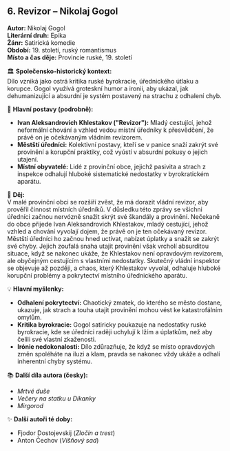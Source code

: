 ## 6. Revizor – Nikolaj Gogol

**Autor:** Nikolaj Gogol  
**Literární druh:** Epika  
**Žánr:** Satirická komedie  
**Období:** 19. století, ruský romantismus  
**Místo a čas děje:** Provincie ruské, 19. století

🏛 **Společensko-historický kontext:**  
Dílo vzniká jako ostrá kritika ruské byrokracie, úřednického útlaku a korupce. Gogol využívá groteskní humor a ironii, aby ukázal, jak dehumanizující a absurdní je systém postavený na strachu z odhalení chyb.

👤 **Hlavní postavy (podrobně):**  
- **Ivan Aleksandrovich Khlestakov ("Revizor"):** Mladý cestující, jehož neformální chování a vzhled vedou místní úředníky k přesvědčení, že právě on je očekávaným vládním revizorem.  
- **Městští úředníci:** Kolektivní postavy, kteří se v panice snaží zakrýt své provinění a korupční praktiky, což vyústí v absurdní pokusy o jejich utajení.  
- **Místní obyvatelé:** Lidé z provinční obce, jejichž pasivita a strach z inspekce odhalují hluboké sistematické nedostatky v byrokratickém aparátu.

📜 **Děj:**  
V malé provinční obci se rozšíří zvěst, že má dorazit vládní revizor, aby prověřil činnost místních úředníků. V důsledku této zprávy se všichni úředníci začnou nervózně snažit skrýt své škandály a provinění. Nečekaně do obce přijede Ivan Aleksandrovich Khlestakov, mladý cestující, jehož vzhled a chování vyvolají dojem, že právě on je ten očekávaný revizor. Městští úředníci ho začnou hned uctívat, nabízet úplatky a snažit se zakrýt své chyby. Jejich zoufalá snaha utajit provinění však vrcholí absurditou situace, když se nakonec ukáže, že Khlestakov není opravdovým revizorem, ale obyčejným cestujícím s vlastními nedostatky. Skutečný vládní inspektor se objevuje až později, a chaos, který Khlestakov vyvolal, odhaluje hluboké korupční problémy a pokrytectví místního úřednického aparátu.

💡 **Hlavní myšlenky:**  
- **Odhalení pokrytectví:** Chaotický zmatek, do kterého se město dostane, ukazuje, jak strach a touha utajit provinění mohou vést ke katastrofálním omylům.  
- **Kritika byrokracie:** Gogol satiricky poukazuje na nedostatky ruské byrokracie, kde se úředníci raději uchylují k lžím a úplatkům, než aby čelili své vlastní zkaženosti.  
- **Irónie nedokonalosti:** Dílo zdůrazňuje, že když se místo opravdových změn spoléháte na iluzi a klam, pravda se nakonec vždy ukáže a odhalí inherentní chyby systému.

📚 **Další díla autora (česky):**  
- *Mrtvé duše*  
- *Večery na statku u Dikanky*  
- *Mirgorod*

✨ **Další autoři té doby:**  
- Fjodor Dostojevskij (*Zločin a trest*)  
- Anton Čechov (*Višňový sad*)
